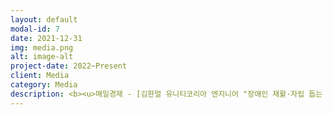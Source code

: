 ```yaml
---
layout: default
modal-id: 7
date: 2021-12-31
img: media.png
alt: image-alt
project-date: 2022~Present
client: Media
category: Media
description: <b><u>매일경제 - [김한얼 유니티코리아 엔지니어 "장애인 재활·자립 돕는 플랫폼 만들 것"]</u><br><a href="https://www.mk.co.kr/news/it/view/2022/08/677234" target=_blank><img src="img/portfolio/mk-20220801.png" border="3" width="100%"></a></b><br><br><b><u>심터뷰 - [하루 아침에 모든 걸 포기해야 했다]</u></b><br><iframe src="https://www.youtube.com/embed/2nWjXWDSWrY" frameborder="0" allowfullscreen width="100%" height="300px"></iframe><br><br><b><u>심터뷰 - [사람을 살리는 기술]</u></b><br><iframe src="https://www.youtube.com/embed/xz4_6JUT1hQ" frameborder="0" allowfullscreen width="100%" height="300px"></iframe><br><br><b><u>원샷한솔 - 솔터뷰 [하루아침에 하반신마비가 된 이유와 예상 못한 여자친구의 한마디]</u></b><br><iframe src="https://www.youtube.com/embed/1JQ-9smkEAg" frameborder="0" allowfullscreen width="100%" height="300px"></iframe>
---
```

